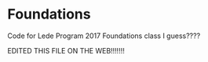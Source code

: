 # Foundations

Code for Lede Program 2017 Foundations class I guess????

EDITED THIS FILE ON THE WEB!!!!!!!
